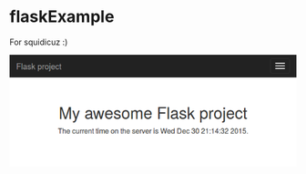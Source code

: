 # flaskExample
For squidicuz :)

![Screenshot](https://raw.githubusercontent.com/lol768/flaskExample/master/screenshot.png)
